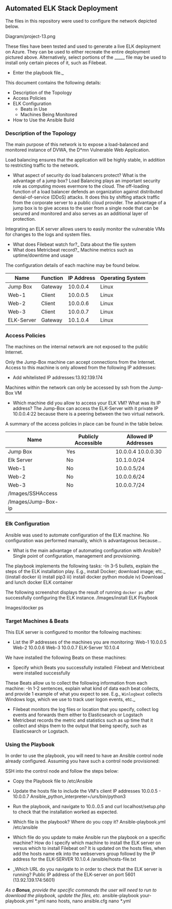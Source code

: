 ## Automated ELK Stack Deployment

The files in this repository were used to configure the network depicted below.

Diagram/project-13.png

These files have been tested and used to generate a live ELK deployment on Azure. They can be used to either recreate the entire deployment pictured above. Alternatively, select portions of the _____ file may be used to install only certain pieces of it, such as Filebeat.

  - Enter the playbook file._

This document contains the following details:
- Description of the Topology
- Access Policies
- ELK Configuration
  - Beats in Use
  - Machines Being Monitored
- How to Use the Ansible Build

### Description of the Topology

The main purpose of this network is to expose a load-balanced and monitored instance of DVWA, the D*mn Vulnerable Web Application.

Load balancing ensures that the application will be highly stable, in addition to restricting traffic to the network.
- What aspect of security do load balancers protect? What is the advantage of a jump box? Load Balancing plays an important security role as computing moves evermore to the cloud. The off-loading function of a load balancer defends an organization against distributed denial-of-service (DDoS) attacks. It does this by shifting attack traffic from the corporate server to a public cloud provider. The advantage of a jump box is to give access to the user from a single node that can be secured and monitored and also serves as an additional layer of protection.

Integrating an ELK server allows users to easily monitor the vulnerable VMs for changes to the logs and system files.
- What does Filebeat watch for?_ Data about the file system
- What does Metricbeat record?_ Machine metrics such as uptime/downtime and usage

The configuration details of each machine may be found below.

| Name     | Function | IP Address | Operating System |
|----------|----------|------------|------------------|
| Jump Box | Gateway  | 10.0.0.4   | Linux            |
| Web-1    | Client   | 10.0.0.5   | Linux            |
| Web-2    | Client   | 10.0.0.6   | Linux            |
| Web-3    | Client   | 10.0.0.7   | Linux            |
| ELK-Server|Gateway  | 10.1.0.4   | Linux            |

### Access Policies

The machines on the internal network are not exposed to the public Internet.

Only the Jump-Box machine can accept connections from the Internet. Access to this machine is only allowed from the following IP addresses:
- Add whitelisted IP addresses:13.92.139.174

Machines within the network can only be accessed by ssh from the Jump-Box VM
- Which machine did you allow to access your ELK VM? What was its IP address? The Jump-Box can access the ELK-Server with it private IP 10.0.0.4:22 because there is a peering between the two virtual network.

A summary of the access policies in place can be found in the table below.

| Name     | Publicly Accessible | Allowed IP Addresses |
|----------|---------------------|----------------------|
|Jump Box  | Yes                 | 10.0.0.4 10.0.0.30   |
|Elk Server| No                  | 10.1.0.0/24          |
|Web-1     | No                  | 10.0.0.5/24
|Web-2     | No                  | 10.0.0.6/24
|Web-3     | No                  | 10.0.0.7/24
|/Images/SSHAccess|              |                      |
| /Images/Jump-Box-ip|           |                      |

### Elk Configuration

Ansible was used to automate configuration of the ELK machine. No configuration was performed manually, which is advantageous because...
- What is the main advantage of automating configuration with Ansible? Single point of configuration, management and provisioning.

The playbook implements the following tasks:
-In 3-5 bullets, explain the steps of the ELK installation play. E.g., install Docker; download image; etc._
i)install docker
ii) install pip3
iii) install docker python module
iv) Download and lunch docker ELK container

The following screenshot displays the result of running `docker ps` after successfully configuring the ELK instance. /Images/install ELK Playbook

Images/docker ps

### Target Machines & Beats
This ELK server is configured to monitor the following machines:
- List the IP addresses of the machines you are monitoring: Web-1 10.0.0.5 Web-2 10.0.0.6 Web-3 10.0.0.7 ELK-Server 10.1.0.4

We have installed the following Beats on these machines:
- Specify which Beats you successfully installed: Filebeat and Metricbeat were installed successfully

These Beats allow us to collect the following information from each machine:
-In 1-2 sentences, explain what kind of data each beat collects, and provide 1 example of what you expect to see. E.g., `Winlogbeat` collects Windows logs, which we use to track user logon events, etc._

- Filebeat monitors the log files or location that you specify, collect log events and forwards them either to Elasticsearch or Logstach
- Metricbeat records the metric and statistics such as up time that it collect and ships them to the output that being specify, such as Elasticsearch or Logstach.

### Using the Playbook
In order to use the playbook, you will need to have an Ansible control node already configured. Assuming you have such a control node provisioned:

SSH into the control node and follow the steps below:
- Copy the Playbook file to /etc/Ansible
- Update the hosts file to include the VM's client IP addresses 10.0.0.5 - 10.0.0.7
Ansible_python_interpreter=/urs/bin/python3
- Run the playbook, and navigate to 10.0..0.5 and curl localhost/setup.php  to check that the installation worked as expected.

- Which file is the playbook? Where do you copy it? Ansible-playbook.yml /etc/ansible
- Which file do you update to make Ansible run the playbook on a specific machine? How do I specify which machine to install the ELK server on versus which to install Filebeat on? It is updated on the hosts files, when add the hosts name elk into the webservers group followd by the IP address for the ELK-SERVER 10.1.0.4 /ansible/hosts-file.txt
- _Which URL do you navigate to in order to check that the ELK server is running? Public IP address of the ELK-server on port 5601 (13.92.139.174:5601)

_As a **Bonus**, provide the specific commands the user will need to run to download the playbook, update the files, etc._
ansible-playbook your-playbook.yml *.yml nano hosts, nano ansible.cfg nano *.yml
